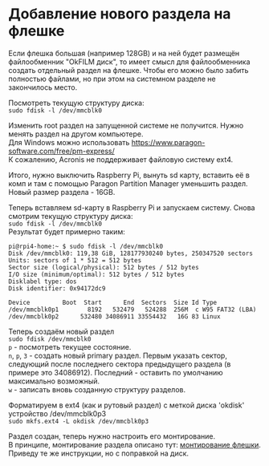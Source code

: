 # Добавление нового раздела на флешке
Если флешка большая (например 128GB) и на ней будет размещён файлообменник "OkFILM диск", то имеет смысл
для файлообменника создать отдельный раздел на флешке. Чтобы его можно было забить полностью файлами,
но при этом на системном разделе не закончилось место.  

Посмотреть текущую структуру диска:  
`sudo fdisk -l /dev/mmcblk0`  

Изменить root раздел на запущенной системе не получится. Нужно менять раздел на другом компьютере.  
Для Windows можно использовать https://www.paragon-software.com/free/pm-express/  
К сожалению, Acronis не поддерживает файловую систему ext4.  

Итого, нужно выключить Raspberry Pi, вынуть sd карту, вставить её в комп и там с помощью Paragon Partition Manager уменьшить раздел.  
Новый размер раздела - 16GB.  

Теперь вставляем sd-карту в Raspberry Pi и запускаем систему. Снова смотрим текущую структуру диска:  
`sudo fdisk -l /dev/mmcblk0`  
Результат будет примерно таким:  
```
pi@rpi4-home:~ $ sudo fdisk -l /dev/mmcblk0
Disk /dev/mmcblk0: 119,38 GiB, 128177930240 bytes, 250347520 sectors
Units: sectors of 1 * 512 = 512 bytes
Sector size (logical/physical): 512 bytes / 512 bytes
I/O size (minimum/optimal): 512 bytes / 512 bytes
Disklabel type: dos
Disk identifier: 0x94172dc9

Device         Boot  Start      End  Sectors  Size Id Type
/dev/mmcblk0p1        8192   532479   524288  256M  c W95 FAT32 (LBA)
/dev/mmcblk0p2      532480 34086911 33554432   16G 83 Linux
```

Теперь создаём новый раздел  
`sudo fdisk /dev/mmcblk0`  
`p` - посмотреть текущее состояние.  
`n`, `p`, `3` - создать новый primary раздел. Первым указать сектор, следующий после последнего сектора
предыдущего раздела (в примере это 34086912). Последний - оставить по умолчанию максимально возможный.  
`w` - записать вновь созданную структуру разделов.  

Форматируем в ext4 (как и рутовый раздел) с меткой диска 'okdisk' устройство /dev/mmcblk0p3  
`sudo mkfs.ext4 -L okdisk /dev/mmcblk0p3`  

Раздел создан, теперь нужно настроить его монтирование.  
В принципе, монтирование раздела описано тут:
[монтирование флешки](https://github.com/ZatolokinPavel/RPiNotes/blob/master/USB%20%D1%84%D0%BB%D0%B5%D1%88%D0%BA%D0%B0.md).
Приведу те же инструкции, но с поправкой на диск.  
